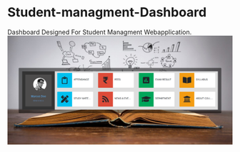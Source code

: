# Student-managment-Dashboard
Dashboard Designed For Student Managment Webapplication.
![alt text](https://raw.githubusercontent.com/shabeersha/Student-managment-Dashboard/master/screenshots/Screenshot01.png)
